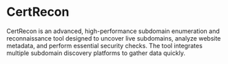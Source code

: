 # CertRecon
CertRecon is an advanced, high-performance subdomain enumeration and reconnaissance tool designed to uncover live subdomains, analyze website metadata, and perform essential security checks. The tool integrates multiple subdomain discovery platforms to gather data quickly.
